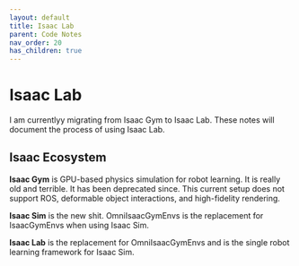 ```yaml
---
layout: default
title: Isaac Lab
parent: Code Notes
nav_order: 20
has_children: true
---
```


# Isaac Lab

I am currentlyy migrating from Isaac Gym to Isaac Lab. These notes will document the process of using Isaac Lab.


## Isaac Ecosystem

**Isaac Gym** is GPU-based physics simulation for robot learning. It is really old and terrible. It has been deprecated since. This current setup does not support ROS, deformable object interactions, and high-fidelity rendering. 

**Isaac Sim** is the new shit. OmniIsaacGymEnvs is the replacement for IsaacGymEnvs when using Isaac Sim. 

**Isaac Lab** is the replacement for OmniIsaacGymEnvs and is the single robot learning framework for Isaac Sim. 